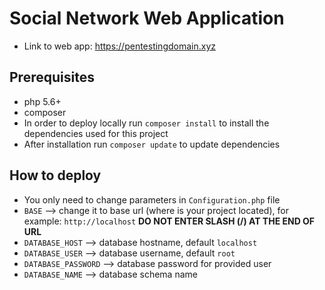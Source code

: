 # Social Network Web Application
* Link to web app: https://pentestingdomain.xyz

## Prerequisites
* php 5.6+
* composer
* In order to deploy locally run `composer install` to install the dependencies used for this project
* After installation run `composer update` to update dependencies

## How to deploy
* You only need to change parameters in `Configuration.php` file
* `BASE` --> change it to base url (where is your project located), for example: `http://localhost` __DO NOT ENTER SLASH (/) AT THE END OF URL__
* `DATABASE_HOST` --> database hostname, default `localhost`
* `DATABASE_USER` --> database username, default `root`
* `DATABASE_PASSWORD` --> database password for provided user
* `DATABASE_NAME` --> database schema name